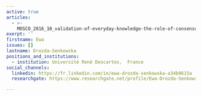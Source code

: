 ```yaml
---
active: true
articles:
  - >-
    MOSCO_2016_10_validation-of-everyday-knowledge-the-role-of-consensus-and-perceived-heterogeneity
exerpt: ''
firstname: Ewa
issues: []
lastname: Drozda-Senkowska
positions_and_institutions:
  - institution: Université René Descartes,  France
social_channels:
  linkedin: https://fr.linkedin.com/in/ewa-drozda-senkowska-a34b0615a
  researchgate: https://www.researchgate.net/profile/Ewa-Drozda-Senkowska

---
```

